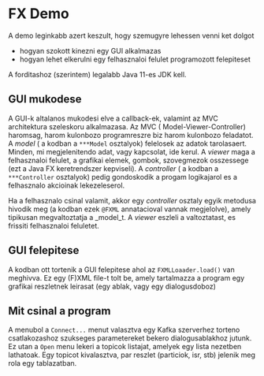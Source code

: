 # FX Demo #

A demo leginkabb azert keszult, hogy szemugyre lehessen venni ket dolgot

- hogyan szokott kinezni egy GUI alkalmazas
- hogyan lehet elkerulni egy felhasznaloi felulet programozott felepiteset

A forditashoz (szerintem) legalabb Java 11-es JDK kell.

## GUI mukodese ##

A GUI-k altalanos mukodesi elve a callback-ek, valamint az MVC architektura szeleskoru alkalmazasa. Az MVC (
Model-Viewer-Controller) haromsag, harom kulonbozo programreszre biz harom kulonbozo feladatot. A _model_ ( a kodban
a `***Model` osztalyok) felelosek az adatok tarolasaert. Minden, mi megjelenitendo adat, vagy kapcsolat, ide kerul. A
_viewer_ maga a felhasznaloi felulet, a grafikai elemek, gombok, szovegmezok osszessege (ezt a Java FX keretrendszer
kepviseli). A _controller_ ( a kodban a `***Controller` osztalyok) pedig gondoskodik a progam logikajarol es a
felhasznalo akcioinak lekezeleserol.

Ha a felhasznalo csinal valamit, akkor egy _controller_ osztaly egyik metodusa hivodik meg (a kodban ezek `@FXML`
annatacioval vannak megjelolve), amely tipikusan megvaltoztatja a _model_t. A _viewer_ eszleli a valtoztatast, es
frissiti felhasznaloi feluletet.

## GUI felepitese ##

A kodban ott tortenik a GUI felepitese ahol az `FXMLLoaader.load()` van meghivva. Ez egy (F)XML file-t tolt be, amely
tartalmazza a program egy grafikai reszletnek leirasat (egy ablak, vagy egy dialogusdoboz)

## Mit csinal a program ##

A menubol a `Connect...` menut valasztva egy Kafka szerverhez torteno csatlakozashoz szukseges parametereket bekero
dialogusablakhoz jutunk. Ez utan a `Open` menu lekeri a topicok listajat, amelyek egy lista nezetben lathatoak. Egy
topicot kivalasztva, par reszlet (particiok, isr, stb) jelenik meg rola egy tablazatban.